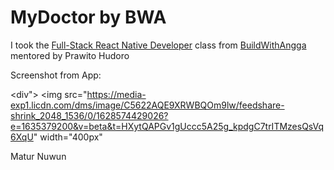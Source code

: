 # MyDoctor by BWA

I took the <a href='https://buildwithangga.com/kelas/full-stack-react-native-developer'>Full-Stack React Native Developer</a> class from <a href='https://buildwithangga.com/'>BuildWithAngga</a> mentored by Prawito Hudoro

Screenshot from App:

<div">
    <img src="https://media-exp1.licdn.com/dms/image/C5622AQE9XRWBQOm9lw/feedshare-shrink_2048_1536/0/1628574429026?e=1635379200&v=beta&t=HXytQAPGv1gUccc5A25g_kpdgC7trITMzesQsVq6XqU" width="400px"</img> 
</div>

Matur Nuwun
